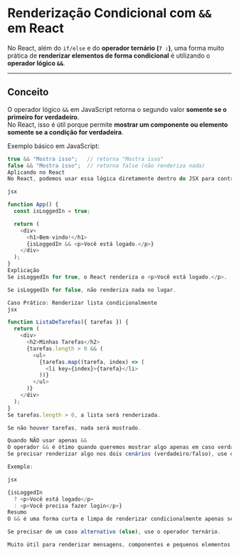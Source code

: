# Renderização Condicional com `&&` em React

No React, além do `if/else` e do **operador ternário (`? :`)**, uma forma muito prática de **renderizar elementos de forma condicional** é utilizando o **operador lógico `&&`**.

---

## Conceito

O operador lógico `&&` em JavaScript retorna o segundo valor **somente se o primeiro for verdadeiro**.  
No React, isso é útil porque permite **mostrar um componente ou elemento somente se a condição for verdadeira**.

Exemplo básico em JavaScript:

```js
true && "Mostra isso";   // retorna "Mostra isso"
false && "Mostra isso";  // retorna false (não renderiza nada)
Aplicando no React
No React, podemos usar essa lógica diretamente dentro do JSX para controlar a renderização:

jsx

function App() {
  const isLoggedIn = true;

  return (
    <div>
      <h1>Bem-vindo!</h1>
      {isLoggedIn && <p>Você está logado.</p>}
    </div>
  );
}
Explicação
Se isLoggedIn for true, o React renderiza o <p>Você está logado.</p>.

Se isLoggedIn for false, não renderiza nada no lugar.

Caso Prático: Renderizar lista condicionalmente
jsx

function ListaDeTarefas({ tarefas }) {
  return (
    <div>
      <h2>Minhas Tarefas</h2>
      {tarefas.length > 0 && (
        <ul>
          {tarefas.map((tarefa, index) => (
            <li key={index}>{tarefa}</li>
          ))}
        </ul>
      )}
    </div>
  );
}
Se tarefas.length > 0, a lista será renderizada.

Se não houver tarefas, nada será mostrado.

Quando NÃO usar apenas &&
O operador && é ótimo quando queremos mostrar algo apenas em caso verdadeiro, mas não oferece uma opção para o caso falso.
Se precisar renderizar algo nos dois cenários (verdadeiro/falso), use o operador ternário (? :).

Exemplo:

jsx

{isLoggedIn
  ? <p>Você está logado</p>
  : <p>Você precisa fazer login</p>}
Resumo
O && é uma forma curta e limpa de renderizar condicionalmente apenas se a condição for verdadeira.

Se precisar de um caso alternativo (else), use o operador ternário.

Muito útil para renderizar mensagens, componentes e pequenos elementos opcionais no JSX.